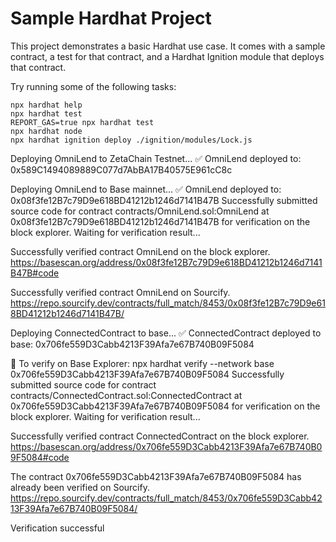 # Sample Hardhat Project

This project demonstrates a basic Hardhat use case. It comes with a sample contract, a test for that contract, and a Hardhat Ignition module that deploys that contract.

Try running some of the following tasks:

```shell
npx hardhat help
npx hardhat test
REPORT_GAS=true npx hardhat test
npx hardhat node
npx hardhat ignition deploy ./ignition/modules/Lock.js
```

Deploying OmniLend to ZetaChain Testnet...
✅ OmniLend deployed to: 0x589C1494089889C077d7AbBA17B40575E961cC8c



Deploying OmniLend to Base mainnet...
✅ OmniLend deployed to: 0x08f3fe12B7c79D9e618BD41212b1246d7141B47B
Successfully submitted source code for contract
contracts/OmniLend.sol:OmniLend at 0x08f3fe12B7c79D9e618BD41212b1246d7141B47B
for verification on the block explorer. Waiting for verification result...

Successfully verified contract OmniLend on the block explorer.
https://basescan.org/address/0x08f3fe12B7c79D9e618BD41212b1246d7141B47B#code

Successfully verified contract OmniLend on Sourcify.
https://repo.sourcify.dev/contracts/full_match/8453/0x08f3fe12B7c79D9e618BD41212b1246d7141B47B/



Deploying ConnectedContract to base...
✅ ConnectedContract deployed to base: 0x706fe559D3Cabb4213F39Afa7e67B740B09F5084

📝 To verify on Base Explorer:
npx hardhat verify --network base 0x706fe559D3Cabb4213F39Afa7e67B740B09F5084
Successfully submitted source code for contract
contracts/ConnectedContract.sol:ConnectedContract at 0x706fe559D3Cabb4213F39Afa7e67B740B09F5084
for verification on the block explorer. Waiting for verification result...

Successfully verified contract ConnectedContract on the block explorer.
https://basescan.org/address/0x706fe559D3Cabb4213F39Afa7e67B740B09F5084#code

The contract 0x706fe559D3Cabb4213F39Afa7e67B740B09F5084 has already been verified on Sourcify.
https://repo.sourcify.dev/contracts/full_match/8453/0x706fe559D3Cabb4213F39Afa7e67B740B09F5084/

Verification successful